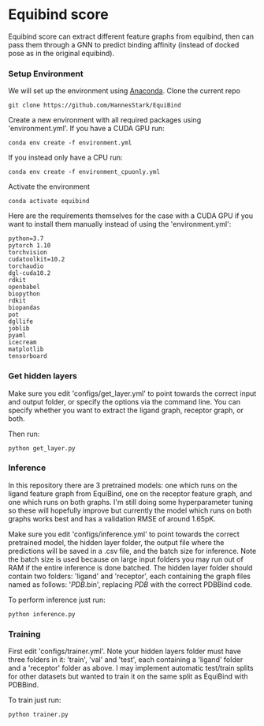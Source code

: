 # Equibind score

Equibind score can extract different feature graphs from equibind, then can pass them through a GNN to predict binding affinity (instead of docked pose as in the original equibind).

### Setup Environment

We will set up the environment using [Anaconda](https://docs.anaconda.com/anaconda/install/index.html). Clone the
current repo

    git clone https://github.com/HannesStark/EquiBind

Create a new environment with all required packages using 'environment.yml'. If you have a CUDA GPU run:

    conda env create -f environment.yml

If you instead only have a CPU run:

    conda env create -f environment_cpuonly.yml

Activate the environment

    conda activate equibind

Here are the requirements themselves for the case with a CUDA GPU if you want to install them manually instead of using the 'environment.yml':
````
python=3.7
pytorch 1.10
torchvision
cudatoolkit=10.2
torchaudio
dgl-cuda10.2
rdkit
openbabel
biopython
rdkit
biopandas
pot
dgllife
joblib
pyaml
icecream
matplotlib
tensorboard
````

### Get hidden layers
Make sure you edit 'configs/get_layer.yml' to point towards the correct input and output folder, or specify the options via the command line. You can specify whether you want to extract the ligand graph, receptor graph, or both.

Then run:

    python get_layer.py

### Inference
In this repository there are 3 pretrained models: one which runs on the ligand feature graph from EquiBind, one on the receptor feature graph, and one which runs on both graphs. I'm still doing some hyperparameter tuning so these will hopefully improve but currently the model which runs on both graphs works best and has a validation RMSE of around 1.65pK.

Make sure you edit 'configs/inference.yml' to point towards the correct pretrained model, the hidden layer folder, the output file where the predictions will be saved in a .csv file, and the batch size for inference. Note the batch size is used because on large input folders you may run out of RAM if the entire inference is done batched. The hidden layer folder should contain two folders: 'ligand' and 'receptor', each containing the graph files named as follows: '*PDB*.bin', replacing *PDB* with the correct PDBBind code.

To perform inference just run:

    python inference.py

### Training
First edit 'configs/trainer.yml'. Note your hidden layers folder must have three folders in it: 'train', 'val' and 'test', each containing a 'ligand' folder and a 'receptor' folder as above. I may implement automatic test/train splits for other datasets but wanted to train it on the same split as EquiBind with PDBBind.

To train just run:

    python trainer.py